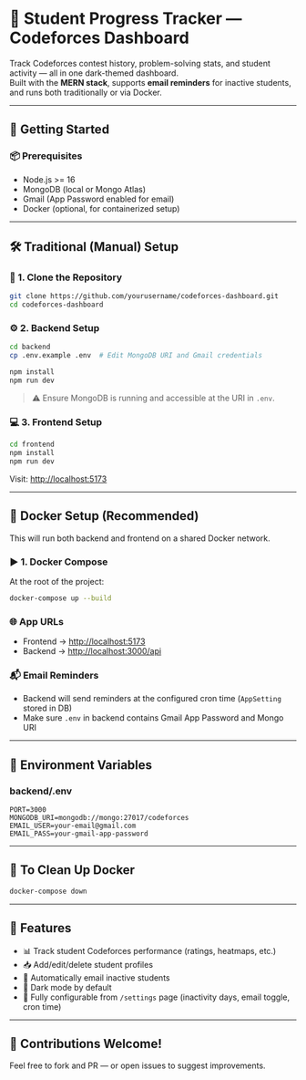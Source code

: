 # 🧠 Student Progress Tracker — Codeforces Dashboard

Track Codeforces contest history, problem-solving stats, and student activity — all in one dark-themed dashboard.  
Built with the **MERN stack**, supports **email reminders** for inactive students, and runs both traditionally or via Docker.

---

## 🚀 Getting Started

### 📦 Prerequisites

- Node.js >= 16
- MongoDB (local or Mongo Atlas)
- Gmail (App Password enabled for email)
- Docker (optional, for containerized setup)

---

## 🛠️ Traditional (Manual) Setup

### 📁 1. Clone the Repository

```bash
git clone https://github.com/yourusername/codeforces-dashboard.git
cd codeforces-dashboard
```

### ⚙️ 2. Backend Setup

```bash
cd backend
cp .env.example .env  # Edit MongoDB URI and Gmail credentials

npm install
npm run dev
```

> ⚠️ Ensure MongoDB is running and accessible at the URI in `.env`.

### 💻 3. Frontend Setup

```bash
cd frontend
npm install
npm run dev
```

Visit: [http://localhost:5173](http://localhost:5173)

---

## 🐳 Docker Setup (Recommended)

This will run both backend and frontend on a shared Docker network.

### ▶️ 1. Docker Compose

At the root of the project:

```bash
docker-compose up --build
```

### 🌐 App URLs

- Frontend → [http://localhost:5173](http://localhost:5173)
- Backend → [http://localhost:3000/api](http://localhost:3000/api)

### 📬 Email Reminders

- Backend will send reminders at the configured cron time (`AppSetting` stored in DB)
- Make sure `.env` in backend contains Gmail App Password and Mongo URI

---

## 🔧 Environment Variables

### backend/.env

```env
PORT=3000
MONGODB_URI=mongodb://mongo:27017/codeforces
EMAIL_USER=your-email@gmail.com
EMAIL_PASS=your-gmail-app-password
```

---

## 🧼 To Clean Up Docker

```bash
docker-compose down
```

---

## 🧠 Features

- 📊 Track student Codeforces performance (ratings, heatmaps, etc.)
- 📥 Add/edit/delete student profiles
- 📧 Automatically email inactive students
- 🌙 Dark mode by default
- 📅 Fully configurable from `/settings` page (inactivity days, email toggle, cron time)

---

## 🙌 Contributions Welcome!

Feel free to fork and PR — or open issues to suggest improvements.